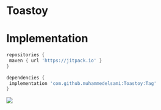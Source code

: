 # Toastoy

#  Implementation

```gradle  
repositories {  
 maven { url 'https://jitpack.io' }  
}  
  
dependencies {  
 implementation 'com.github.muhammedelsami:Toastoy:Tag'
}  
```

[![](https://jitpack.io/v/muhammedelsami/Toastoy.svg)](https://jitpack.io/#muhammedelsami/Toastoy)
